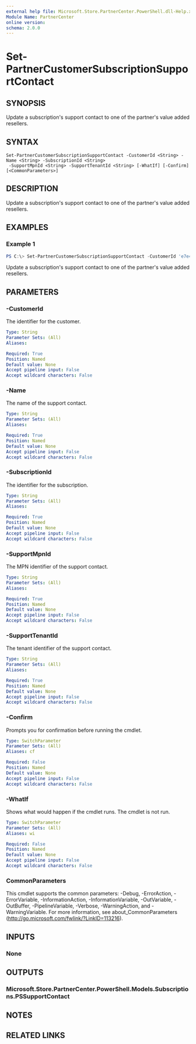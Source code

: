 ```yaml
---
external help file: Microsoft.Store.PartnerCenter.PowerShell.dll-Help.xml
Module Name: PartnerCenter
online version:
schema: 2.0.0
---
```


# Set-PartnerCustomerSubscriptionSupportContact

## SYNOPSIS
Update a subscription's support contact to one of the partner's value added resellers.

## SYNTAX

```
Set-PartnerCustomerSubscriptionSupportContact -CustomerId <String> -Name <String> -SubscriptionId <String>
 -SupportMpnId <String> -SupportTenantId <String> [-WhatIf] [-Confirm] [<CommonParameters>]
```

## DESCRIPTION
Update a subscription's support contact to one of the partner's value added resellers.

## EXAMPLES

### Example 1
```powershell
PS C:\> Set-PartnerCustomerSubscriptionSupportContact -CustomerId 'e7e428c6-30b3-4301-b0d4-bb397d7d923d' -Name 'Value Add Reseller' -SubscriptionId '87e74b43-243f-4f0c-bbd8-b602f33b4ab1' -SupportMpnId '9999999' -SupportTenantId 'f6671752-4eec-4fec-a6ff-d05b35b8af07'
```

Update a subscription's support contact to one of the partner's value added resellers.

## PARAMETERS

### -CustomerId
The identifier for the customer.

```yaml
Type: String
Parameter Sets: (All)
Aliases:

Required: True
Position: Named
Default value: None
Accept pipeline input: False
Accept wildcard characters: False
```

### -Name
The name of the support contact.

```yaml
Type: String
Parameter Sets: (All)
Aliases:

Required: True
Position: Named
Default value: None
Accept pipeline input: False
Accept wildcard characters: False
```

### -SubscriptionId
The identifier for the subscription.

```yaml
Type: String
Parameter Sets: (All)
Aliases:

Required: True
Position: Named
Default value: None
Accept pipeline input: False
Accept wildcard characters: False
```

### -SupportMpnId
The MPN identifier of the support contact.

```yaml
Type: String
Parameter Sets: (All)
Aliases:

Required: True
Position: Named
Default value: None
Accept pipeline input: False
Accept wildcard characters: False
```

### -SupportTenantId
The tenant identifier of the support contact.

```yaml
Type: String
Parameter Sets: (All)
Aliases:

Required: True
Position: Named
Default value: None
Accept pipeline input: False
Accept wildcard characters: False
```

### -Confirm
Prompts you for confirmation before running the cmdlet.

```yaml
Type: SwitchParameter
Parameter Sets: (All)
Aliases: cf

Required: False
Position: Named
Default value: None
Accept pipeline input: False
Accept wildcard characters: False
```

### -WhatIf
Shows what would happen if the cmdlet runs.
The cmdlet is not run.

```yaml
Type: SwitchParameter
Parameter Sets: (All)
Aliases: wi

Required: False
Position: Named
Default value: None
Accept pipeline input: False
Accept wildcard characters: False
```

### CommonParameters
This cmdlet supports the common parameters: -Debug, -ErrorAction, -ErrorVariable, -InformationAction, -InformationVariable, -OutVariable, -OutBuffer, -PipelineVariable, -Verbose, -WarningAction, and -WarningVariable. For more information, see about_CommonParameters (http://go.microsoft.com/fwlink/?LinkID=113216).

## INPUTS

### None

## OUTPUTS

### Microsoft.Store.PartnerCenter.PowerShell.Models.Subscriptions.PSSupportContact

## NOTES

## RELATED LINKS
